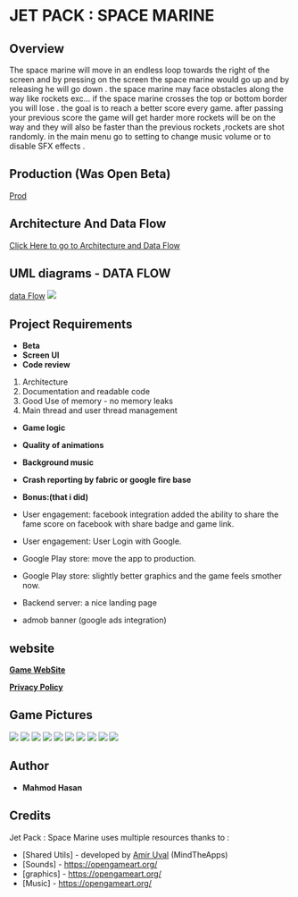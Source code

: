 ﻿# JET PACK : SPACE MARINE
## Overview
The space marine will move in an endless loop towards the right of the screen and by pressing on the screen the space marine would go up and by releasing he will go down .
the space marine may face obstacles along the way like rockets exc…
if the space marine crosses the top or bottom border you will lose .
the goal is to reach a better score every game.
after passing your previous score the game will get harder more rockets will be on the way and they will also be faster than the previous rockets ,rockets are shot randomly.
in the main menu go to setting to change music volume or to disable SFX effects .
## Production (Was Open Beta)
[Prod](https://play.google.com/store/apps/details?id=com.mahmod.battl.jetpack)
## Architecture And Data Flow
[Click Here to go to Architecture and Data Flow]( https://docs.google.com/document/d/1duEhr-1tbCmY6Ga9J5_5mXlDKZ3Cr-vg5gC0BWo7Lew/edit?usp=sharing"Architecture")
## UML diagrams - DATA FLOW
[data Flow](https://drive.google.com/file/d/1BKasyt2sR5oFI87u12i1EPIV9ryQbpqL/view?usp=sharing)
**![](https://lh5.googleusercontent.com/Edvd64JfF_XkdYuNgx6625rwJcrylaFilvYJvdLQP2xNAqcoPvwi6GoShg2Na1sZW-PJ-sdzBRqPNutostpc5lTQ9TFCkUptunBD4kKRlcNlBZyoNjVIUsIDWEL7A8vQZKqzKVrb)**

## Project Requirements 
-   **Beta**
-   **Screen UI** 
-   **Code review** 
1. Architecture
2. Documentation and readable code
3. Good Use of memory - no memory leaks
4. Main thread and user thread management
-   **Game logic** 
-   **Quality of animations** 
-   **Background music** 
-   **Crash reporting by fabric or google fire base** 
- **Bonus:(that i did)** 
-   User engagement: facebook integration added the ability to share the fame score on facebook with share badge and game link.
    
-   User engagement: User Login with Google.
    
-   Google Play store: move the app to production.
    
-   Google Play store: slightly better graphics and the game feels smother now.
-   Backend server: a nice landing page
-   admob banner (google ads integration)

## website
**[Game WebSite](https://jet-pack-space-marine.herokuapp.com/)**

**[Privacy Policy](https://game-arts-privacy-policy.herokuapp.com/)**
## Game Pictures 
**![](https://lh5.googleusercontent.com/f4t4Rdcm3Y8na-eQKsagTlcwWJAXMfqAXbgIfJkndaytyI_-UHyQpBOv4xuSpoq0TF48Gb8vSqWtnT9YInHVmbyoqSZi8bFVlKhrliWuJtsekWNf-eK5541LURgvxnY1UolihsNP)**
**![](https://lh3.googleusercontent.com/7MBlqHoAytinYFXNIligBazKta07QCpQfTWhqByPnVhkYONQeUZ3N8H0VR-weI9e7fnQYb8drM3bo7tqwF4mWvGfU7DhNQfQNRnnkljwLoX4rnWYKaMQjrmPlBMhybSvzKbPQm6H)**
**![](https://lh6.googleusercontent.com/-6yqUq77dhWLJ-hOFP0zDlLLwAgs3mHa5Ipw0CbB9yht_LvKf0tQ96uQig61NGlP1lbkVnKNjCRkl0OzcLib3bANJLf8VVklKsIQrV0r40eA5H0eyecuSHbVaZPsm3UCWe_GAUMT)**
**![](https://lh3.googleusercontent.com/4j_7OrinrATgEb1V0BLCLF0CviQysK9bxlyVOcYsGU7FkgfCrQDPXVd5uDCVimru_E7AgqK7lrtrakMd6Y-9ayoXsVrw-Yngfbkhp1Jb5wcOEsa5EWIuRjh_ch_31SjMhIxpcZUX)**
**![](https://lh5.googleusercontent.com/W425cfBt24upvo9MY1QsAz7CKkSBpcvftL720npfRfe7tvX7ebG7bi6GE1zrrYarg8heGswvB7FrOCSl5ubHVOaO22Q9i3Q_07RsmpqR0d_MfYxYB08T7z5ZGU6Zj2Xm9udPUHH7)**
**![](https://lh4.googleusercontent.com/W-OOBcLy53F4WypZvzT-JngTuco75VO_oG3s0eRmOmG2Y7pA-QwJfPxOmHfn162rpLPC8ARNBcpu_IgJ5busUtc2Sj099VkIdD_fbFo8Un8DSPk_CjwALy_ky99mDkUNUyLgscC9)**
**![](https://lh3.googleusercontent.com/AHQB_nI9Noy_Ga8JoBmAFt6kNmNlwcgQ7D2HLzp6fEkZY9mF0glyRe0_SquTFsfgYBjLNkLH3LEUaApri2fPu6hSdVh5tSI5iq3nEHG33Hwt_7P_d-vPGFs9B5GQLri2yFINlzzA)**
**![](https://lh5.googleusercontent.com/o8oBij3ppU2qd7bXDT1uy1IIkBODhI-ZvbE_6XwzpvjtVgZKE0xJ-SwVLpWFoxgWjsgD3fVfLpiD-kue1SV0O1BrSGibCHZp1Q-XCItmlZY4joHKGQ3knrSGVo-XWvTx6cgR_9uD)**
**![](https://lh5.googleusercontent.com/GHraDyOOA1bAwEVqFY04-bgkenjBcIYpOjaI-NRsfp7CBpbof6Bd2h_TarLfsmEARkIWNgauhBOr7zCEUmyeeaWjkBLR1IUKesUf0fbnqeO434KYghjAoOFc5HQtJFYq8dU_wTCo)**
**![](https://lh5.googleusercontent.com/EFX23fkhp-H9-ils0qZJaneSWELhTy9aerQqCMEuPYBvj4sIb5JeRiC6zPw4bjGsRzMh16euswyisGn4LnLIIRUP2fJ86bIZKEZ0Tmt9mVPHkJLRC6OauW_0ZBNd36XNf9QE9sDh)**
## Author

* **Mahmod Hasan**
## Credits

Jet Pack : Space Marine uses multiple resources thanks to :

* [Shared Utils] - developed by [Amir Uval](https://github.com/auval) (MindTheApps)
* [Sounds] - https://opengameart.org/
* [graphics] - https://opengameart.org/
*  [Music] - https://opengameart.org/


<!--stackedit_data:
eyJoaXN0b3J5IjpbODQ1Mjc3NDQ3XX0=
-->